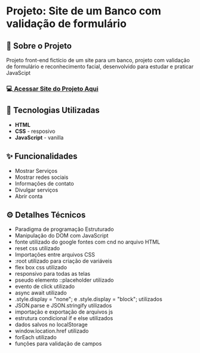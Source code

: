 <h1>Projeto: Site de um Banco com validação de formulário </h1>

<h2>📌 Sobre o Projeto</h2>
<p>Projeto front-end fictício de um site para um banco, projeto com validação de formulário e reconhecimento facial, desenvolvido para estudar e praticar JavaScipt</p>

<h3>💻<a href="https://deangelleses.github.io/validacao_de_formulario-HTML-CSS-JavaScript/" target="_blank"> Acessar Site do Projeto Aqui</a></h3>

<h2>🚀 Tecnologias Utilizadas</h2>
<ul>
  <li><b>HTML</b></li>
  <li><b>CSS</b> - resposivo</li>
  <li><b>JavaScript</b> - vanilla</li>
</ul>

<h2>✨ Funcionalidades</h2>
<ul>
  <li>Mostrar Serviços</li>
  <li>Mostrar redes sociais</li>
  <li>Informações de contato</li>
  <li>Divulgar serviços</li>
  <li>Abrir conta</li>
</ul>

<h2>⚙️ Detalhes Técnicos</h2>
<ul>
  <li>Paradigma de programação Estruturado</li>
  <li>Manipulação do DOM com JavaScript</li>
  <li>fonte utilizado do google fontes com cnd no arquivo HTML</li>
  <li>reset css utilizado</li>
  <li>Importações entre arquivos CSS</li>
  <li>:root utilizado para criação de variáveis</li>
  <li>flex box css utilizado</li>
  <li>responsivo para todas as telas</li>
  <li>pseudo elemento ::placeholder utilizado</li>
  <li>evento de click utilizado</li>
  <li>async await utilizado</li>
  <li>.style.display = "none"; e .style.display = "block"; utilizados</li>
  <li>JSON.parse e JSON.stringify utilizados</li>
  <li>importação e exportação de arquivos js</li>
  <li>estrutura condicional if e else utilizados</li>
  <li>dados salvos no localStorage</li>
  <li>window.location.href utilizado</li>
  <li>forEach utilizado</li>
  <li>funções para validação de campos</li>
</ul>
